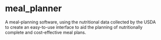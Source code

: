 # meal_planner
A meal-planning software, using the nutritional data collected by the USDA to create an easy-to-use interface to aid the planning of nutritionally complete and cost-effective meal plans.
